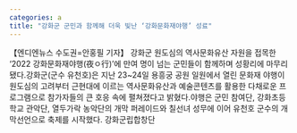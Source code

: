 ```yaml
---
categories: a
title: "강화군 군민과 함께해 더욱 빛난 ‘강화문화재야행’ 성료"
---
```

【엔디엔뉴스 수도권=안홍필 기자】 강화군 원도심의 역사문화유산 자원을 접목한 ‘2022 강화문화재야행(夜ㅇ行)’에 만여 명이 넘는 군민들이 함께하며 성황리에 마무리됐다.강화군(군수 유천호)은 지난 23~24일 용흥궁 공원 일원에서 열린 문화재 야행이 원도심의 고려부터 근현대에 이르는 역사문화유산과 예술콘텐츠를 활용한 다채로운 프로그램으로 참가자들의 큰 호응 속에 펼쳐졌다고 밝혔다.야행은 군민 참여단, 강화초등학교 관악단, 열두가락 농악단의 개막 퍼레이드와 칠선녀 성무에 이어 유천호 군수의 개막선언으로 축제를 시작했다. 강화군립합창단